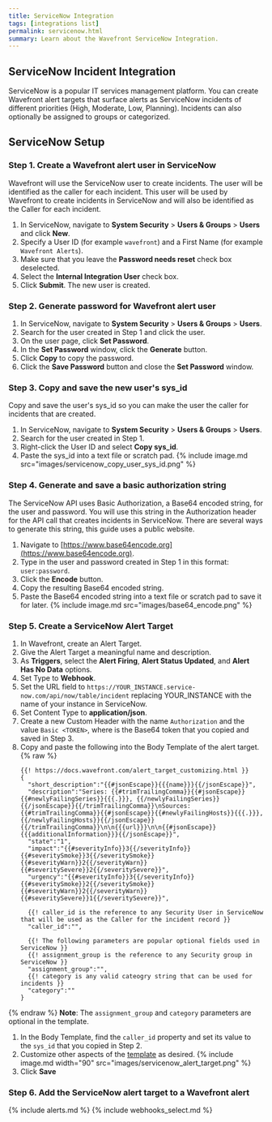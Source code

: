 ```yaml
---
title: ServiceNow Integration
tags: [integrations list]
permalink: servicenow.html
summary: Learn about the Wavefront ServiceNow Integration.
---
```

## ServiceNow Incident Integration

ServiceNow is a popular IT services management platform. You can create Wavefront alert targets that surface alerts as ServiceNow incidents of different priorities (High, Moderate, Low, Planning).
Incidents can also optionally be assigned to groups or categorized.
## ServiceNow Setup



### Step 1. Create a Wavefront alert user in ServiceNow

Wavefront will use the ServiceNow user to create incidents. The user will be identified as the caller for each incident.
This user will be used by Wavefront to create incidents in ServiceNow and will also be identified as the Caller for each incident. 
1. In ServiceNow, navigate to **System Security** > **Users & Groups** > **Users** and click **New**.
1. Specify a User ID (for example `wavefront`) and a First Name (for example `Wavefront Alerts`).
1. Make sure that you leave the **Password needs reset** check box deselected.
1. Select the **Internal Integration User** check box.
1. Click **Submit**. The new user is created.


### Step 2. Generate password for Wavefront alert user

1. In ServiceNow, navigate to **System Security** > **Users & Groups** > **Users**.
1. Search for the user created in Step 1 and click the user.
1. On the user page, click **Set Password**.
1. In the **Set Password** window, click the **Generate** button.
1. Click **Copy** to copy the password.
1. Click the **Save Password** button and close the **Set Password** window.


### Step 3. Copy and save the new user's sys_id

Copy and save the user's sys_id so you can make the user the caller for incidents that are created.
1. In ServiceNow, navigate to **System Security** > **Users & Groups** > **Users**.
1. Search for the user created in Step 1.
1. Right-click the User ID and select **Copy sys_id**.
1. Paste the sys_id into a text file or scratch pad.
{% include image.md src="images/servicenow_copy_user_sys_id.png" %}


### Step 4. Generate and save a basic authorization string

The ServiceNow API uses Basic Authorization, a Base64 encoded string, for the user and password. You will use this string in the Authorization header for the API call that creates incidents in ServiceNow. There are several ways to generate this string, this guide uses a public website.
1. Navigate to [https://www.base64encode.org](https://www.base64encode.org).
1. Type in the user and password created in Step 1 in this format: `user:password`.
1. Click the **Encode** button.
1. Copy the resulting Base64 encoded string.
1. Paste the Base64 encoded string into a text file or scratch pad to save it for later.
{% include image.md src="images/base64_encode.png" %}


### Step 5. Create a ServiceNow Alert Target

1. In Wavefront, create an Alert Target.
1. Give the Alert Target a meaningful name and description.
1. As **Triggers**, select the **Alert Firing**, **Alert Status Updated**, and **Alert Has No Data** options.
1. Set Type to **Webhook**.
1. Set the URL field to `https://YOUR_INSTANCE.service-now.com/api/now/table/incident` replacing YOUR_INSTANCE with the name of your instance in ServiceNow.
1. Set Content Type to **application/json**.
1. Create a new Custom Header with the name `Authorization` and the value `Basic <TOKEN>`, where <TOKEN> is the Base64 token that you copied and saved in Step 3.
1. Copy and paste the following into the Body Template of the alert target.{% raw %}
    ```
    {{! https://docs.wavefront.com/alert_target_customizing.html }}
    {
      "short_description":"{{#jsonEscape}}{{{name}}}{{/jsonEscape}}",
      "description":"Series: {{#trimTrailingComma}}{{#jsonEscape}}{{#newlyFailingSeries}}{{{.}}}, {{/newlyFailingSeries}}{{/jsonEscape}}{{/trimTrailingComma}}\nSources: {{#trimTrailingComma}}{{#jsonEscape}}{{#newlyFailingHosts}}{{{.}}}, {{/newlyFailingHosts}}{{/jsonEscape}}{{/trimTrailingComma}}\n\n{{{url}}}\n\n{{#jsonEscape}}{{{additionalInformation}}}{{/jsonEscape}}",
      "state":"1",
      "impact":"{{#severityInfo}}3{{/severityInfo}}{{#severitySmoke}}3{{/severitySmoke}}{{#severityWarn}}2{{/severityWarn}}{{#severitySevere}}2{{/severitySevere}}",
      "urgency":"{{#severityInfo}}3{{/severityInfo}}{{#severitySmoke}}2{{/severitySmoke}}{{#severityWarn}}2{{/severityWarn}}{{#severitySevere}}1{{/severitySevere}}",

      {{! caller_id is the reference to any Security User in ServiceNow that will be used as the Caller for the incident record }}
      "caller_id":"",

      {{! The following parameters are popular optional fields used in ServiceNow }}
      {{! assignment_group is the reference to any Security group in ServiceNow }}
      "assignment_group":"",
      {{! category is any valid cateogry string that can be used for incidents }}
      "category":""
    }
    ```
{% endraw %}
    **Note**: The `assignment_group` and `category` parameters are optional in the template.

1. In the Body Template, find the `caller_id` property and set its value to the `sys_id` that you copied in Step 2.
1. Customize other aspects of the [template](https://docs.wavefront.com/alert_target_customizing.html) as desired.
{% include image.md width="90" src="images/servicenow_alert_target.png" %}
1. Click **Save**


### Step 6. Add the ServiceNow alert target to a Wavefront alert

{% include alerts.md %}
{% include webhooks_select.md %}



